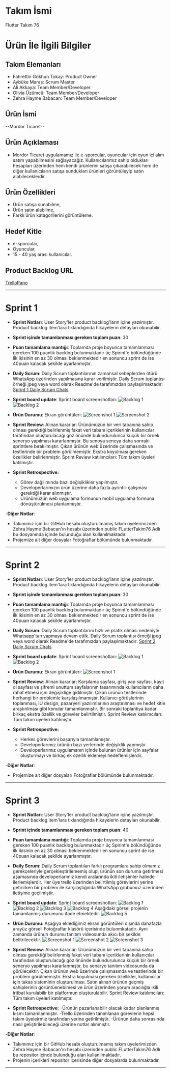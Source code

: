 # **Takım İsmi**

Flutter Takım 76

# Ürün İle İlgili Bilgiler

## Takım Elemanları

- Fahrettin Gökhun Tokay: Product Owner
- Aybüke Maraş: Scrum Master
- Ali Akkaya: Team Member/Developer
- Olivia Üzümcü: Team Member/Developer
- Zehra Hayme Babacan: Team Member/Developer

## Ürün İsmi

--Mordor Ticaret--

## Ürün Açıklaması

- Mordor Ticaret uygulamamız ile e-sporcular, oyuncular için oyun içi alım satım yapabilmesini sağlayacağız. Kullanıcılarımız sahip oldukları hesapları üzerinden hem kendi ürünlerini satışa çıkarabilecek hem de diğer kullanıcıların satışa sundukları ürünleri görüntüleyip satın alabileceklerdir.

## Ürün Özellikleri

- Ürün satışa sunabilme,
- Ürün satın alabilme,
- Farklı ürün katagorilerini görüntüleme.

## Hedef Kitle
- e-sporcular,
- Oyuncular,
- 15 - 40 yaş arası kullanıcılar.

## Product Backlog URL

[TrelloPano](https://trello.com/invite/b/BL40sIsI/0257dbbb47f8379a63b6dd3d133a325f/team-76)

---

# Sprint 1

- **Sprint Notları**: User Story'ler product backlog'ların içine yazılmıştır. Product backlog item'lara tıklandığında hikayelerin detayları okunabilir.
- **Sprint içinde tamamlanması gereken toplam puan**: 30
- **Puan tamamlama mantığı**: Toplamda proje boyunca tamamlanması gereken 100 puanlık backlog bulunmaktadır üç Spirint'e bölündüğünde ilk ikisinin en az 30 olması beklenmektedir en sonuncu sprint de ise 40puan kalacak şekilde ayarlanmıştır.

- **Daily Scrum**: Daily Scrum toplantılarının zamansal sebeplerden ötürü WhatsApp üzerinden yapılmasına karar verilmiştir. Daily Scrum toplantısı örneği jpeg veya word olarak Readme'de tarafımızdan paylaşılmaktadır: [Sprint 1 Daily Scrum Chats](https://github.com/ZehraHaymeBabacan/FlutterTakim76/blob/87ed122a461f95c714cbeb7dd98b3100768a18c6/Fotograflar/Sprint1.docx)

- **Sprint board update**: Sprint board screenshotları: 
![Backlog 1](https://github.com/ZehraHaymeBabacan/FlutterTakim76/blob/87ed122a461f95c714cbeb7dd98b3100768a18c6/Fotograflar/trello.jpeg) 
![Backlog 2](https://github.com/ZehraHaymeBabacan/FlutterTakim76/blob/87ed122a461f95c714cbeb7dd98b3100768a18c6/Fotograflar/trello_2.jpeg)

- **Ürün Durumu**: Ekran görüntüleri:
  ![Screenshot 1](https://github.com/ZehraHaymeBabacan/FlutterTakim76/blob/87ed122a461f95c714cbeb7dd98b3100768a18c6/Fotograflar/homepage.jpeg)
  ![Screenshot 2](https://github.com/ZehraHaymeBabacan/FlutterTakim76/blob/87ed122a461f95c714cbeb7dd98b3100768a18c6/Fotograflar/logo.jpeg)

- **Sprint Review**: 
Alınan kararlar: Ürünümüzün bir veri tabanına sahip olması gerektiği belirlenmiş fakat veri tabanı içeriklerinin kullanıcılar tarafından oluşturulacağı göz önünde bulundurulunca küçük bir örnek seneryo yapılması kararlanmıştır. Bu senoya seneya daha sonraki sprintlere bırakılmıştır. Çıkan ürünün web üzerinde çalışmasında ve testlerinde bir problem görülmemiştir. Ekstra koyulması gereken özellikler belirlenmiştir. 
Sprint Review katılımcıları: Tüm takım üyeleri katılmıştır.

- **Sprint Retrospective:**
  - Görev dağılımında bazı değişiklikler yapılmıştır.
  - Developerlarımızın ürün üzerine daha fazla ayrıntılı çalışması gerektiği karar alınmıştır.
  - Ürünümüzün web uygulama formunun mobil uygulama formuna dönüştürülmesi planlanmıştır.
 

-**Diğer Notlar**:
- Takımımız için bir GitHub hesabı oluşturulmamış takım üyelerimizden Zehra Hayme Babacan'ın hesabı üzerinden public FLutterTakim76 Adlı bu dosyanında içinde bulunduğu alan kullanılmaktadır.
- Projemize ait diğer dosyalar Fotoğraflar bölümünde bulunmaktadır.

---

# Sprint 2
- **Sprint Notları**: User Story'ler product backlog'ların içine yazılmıştır. Product backlog item'lara tıklandığında hikayelerin detayları okunabilir.
- **Sprint içinde tamamlanması gereken toplam puan**: 30
- **Puan tamamlama mantığı**: Toplamda proje boyunca tamamlanması gereken 100 puanlık backlog bulunmaktadır üç Spirint'e bölündüğünde ilk ikisinin en az 30 olması beklenmektedir en sonuncu sprint de ise 40puan kalacak şekilde ayarlanmıştır.

- **Daily Scrum**: Daily Scrum toplantılarını hızlı ve pratik olması nedeniyle Whatsapp'tan yapmaya devam ettik. Daily Scrum toplantısı örneği jpeg veya word olarak Readme'de tarafımızdan paylaşılmaktadır: [Sprint 2 Daily Scrum Chats](https://github.com/ZehraHaymeBabacan/FlutterTakim76/blob/main/Fotograflar/Sprint2.docx)

- **Sprint board update**: Sprint board screenshotları: 
![Backlog 1](https://github.com/ZehraHaymeBabacan/FlutterTakim76/blob/main/Fotograflar/trello_ekran_goruntusu2.png) 
![Backlog 2](https://github.com/ZehraHaymeBabacan/FlutterTakim76/blob/main/Fotograflar/trello_ekran_goruntusu1.png) 

- **Ürün Durumu**: Ekran görüntüleri:
![Screenshot 1](https://github.com/ZehraHaymeBabacan/FlutterTakim76/blob/main/Fotograflar/yeni_anasayfalar.jpeg)
  

- **Sprint Review**: 
Alınan kararlar: Karşılama sayfası, giriş yap sayfası, kayıt ol sayfası ve şifremi unuttum sayfalarının tasarımında kullanıcıların daha rahat etmesi için değişikliğe gidilmiştir. Çıkan ürünün testlerinde herhangi bir problemle karşılaşılmamıştır. Kullanıcı görüşlerinin toplanması, IU design, pazaryeri yazılımlarının araştırılması ve hedef kitle araştırılması gibi konular tamamlanmıştır. Bir sonraki toplantıya kadar birkaç ekstra özellik ve görevler belirtilmiştir. 
Sprint Review katılımcıları: Tüm takım üyeleri katılmıştır.

- **Sprint Retrospective:**
  - Herkes görevlerini başarıyla tamamlamıştır.
  - Developerlarımız ürünün bazı yerlerinde değişiklik yapmıştır.  
  - Developerlarımız uygulamanın içinde bulunan ürünler için sayfalar oluşturmayı ve birkaç ek özellik eklemeyi hedeflemişlerdir.
 

-**Diğer Notlar**:
- Projemize ait diğer dosyaları Fotoğraflar bölümünde bulunmaktadır.


---

# Sprint 3
- **Sprint Notları**: User Story'ler product backlog'ların içine yazılmıştır. Product backlog item'lara tıklandığında hikayelerin detayları okunabilir.
- **Sprint içinde tamamlanması gereken toplam puan**: 40
- **Puan tamamlama mantığı**: Toplamda proje boyunca tamamlanması gereken 100 puanlık backlog bulunmaktadır üç Spirint'e bölündüğünde ilk ikisinin en az 30 olması beklenmektedir en sonuncu sprint de ise 40puan kalacak şekilde ayarlanmıştır.

- **Daily Scrum**: Daily Scrum toplantıları farklı programlara sahip olmamız gerekçeleriyle gerçekleştirilememiş olup, ürünün son duruma getirlmesi aşamasında developerlarımız kendi aralarında ikili iletişimler halinde ilerlemişlerdir. Her üye trello üzerinden belirtilmiş görevlerini yerine getirirken bir problem ile karşılaştığında WhatsApp grubumuz üzerinden iletişime geçilmiştir.

- **Sprint board update**: Sprint board screenshotları: 
![Backlog 1](https://github.com/ZehraHaymeBabacan/FlutterTakim76/blob/main/Fotograflar/s3trello1.jpg) 
![Backlog 2](https://github.com/ZehraHaymeBabacan/FlutterTakim76/blob/main/Fotograflar/s3trello2.jpg)
![Backlog 3](https://github.com/ZehraHaymeBabacan/FlutterTakim76/blob/main/Fotograflar/s3trello3.jpg) 
![Backlog 4](https://github.com/ZehraHaymeBabacan/FlutterTakim76/blob/main/Fotograflar/s3trello4.jpg)
Aşağıdaki görsel projenin tamamlanmış durumunu ifade etmektedir.
![Backlog 5](https://github.com/ZehraHaymeBabacan/FlutterTakim76/blob/main/Fotograflar/s3trello5.jpg) 

- **Ürün Durumu**:
Aşağıya eklediğimiz ekran görüntüleri dışında dahafazla arayüz görseli Fotoğraflar klasörü içerisinde bulunmkatadır.
Aynı zamanda ürünun durumu tanıtım videosunda akıcı bir şekilde belitrilecektir.
  ![Screenshot 1](https://github.com/ZehraHaymeBabacan/FlutterTakim76/blob/main/Fotograflar/s3product3.jpg)
  ![Screenshot 2](https://github.com/ZehraHaymeBabacan/FlutterTakim76/blob/main/Fotograflar/s3product10.jpg)
  ![Screenshot 3](https://github.com/ZehraHaymeBabacan/FlutterTakim76/blob/main/Fotograflar/meeting_4.jpeg)
  
- **Sprint Review**: 
Alınan kararlar: Ürünümüzün bir veri tabanına sahip olması gerektiği belirlenmiş fakat veri tabanı içeriklerinin kullanıcılar tarafından oluşturulacağı göz önünde bulundurulunca küçük bir örnek seneryo yapılması kararlanmıştır, bu senaryo tanıtım videosunda da görülecektir. Çıkan ürünün web üzerinde çalışmasında ve testlerinde bir problem görülmemiştir. Ekstra koyulması gereken özellikler, kullanıcılar için takas sisteminin oluşturulması. Satın alınan ürünün geçmiş sahiplerinin görüntüenebimesi ve ürün üzerinden yorum aracılığla ikili iritbat kurulabilir bir platformun oluşturulabilir.
Sprint Review katılımcıları: Tüm takım üyeleri katılmıştır.

- **Sprint Retrospective:**
  -Ürünün pazarlanabilir olacak kadar planlanmış kısmı tamamlanmıştır.
  -Trello üzerinden tanımlanan görevlerin hepsi takım üyeleirmiz tarafından yerine getirilmiştir.
  -Ürünün daha sonrasında nasıl geliştirilebileceği üzerine notlar alınmıştır.

-**Diğer Notlar**:
- Takımımız için bir GitHub hesabı oluşturulmamış takım üyelerimizden Zehra Hayme Babacan'ın hesabı üzerinden public FLutterTakim76 Adlı bu repositor içinde bulunduğu alan kullanılmaktadır.
- Projenin içerikleri repositor içerisinde diğer dosyalarda bulunmaktadır.

---

